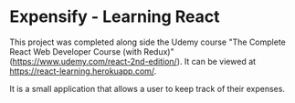 # Expensify - Learning React

This project was completed along side the Udemy course "The Complete React Web Developer Course (with Redux)" (https://www.udemy.com/react-2nd-edition/). It can be viewed at https://react-learning.herokuapp.com/.

It is a small application that allows a user to keep track of their expenses.
